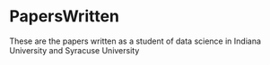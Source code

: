 # PapersWritten
These are the papers written as a student of data science in Indiana University and Syracuse University
